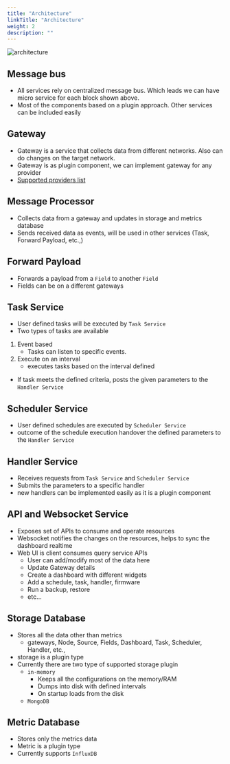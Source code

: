 ```yaml
---
title: "Architecture"
linkTitle: "Architecture"
weight: 2
description: ""
---
```


![architecture](/doc-images/architecture.png)

## Message bus
* All services rely on centralized message bus. Which leads we can have micro service for each block shown above.
* Most of the components based on a plugin approach. Other services can be included easily

## Gateway
* Gateway is a service that collects data from different networks. 
Also can do changes on the target network.
* Gateway is as plugin component, we can implement gateway for any provider
* [Supported providers list](/docs/overview/#supported-providers)


## Message Processor
* Collects data from a gateway and updates in storage and metrics database
* Sends received data as events, will be used in other services (Task, Forward Payload, etc.,)

## Forward Payload
* Forwards a payload from a `Field` to another `Field`
* Fields can be on a different gateways

## Task Service
* User defined tasks will be executed by `Task Service`
* Two types of tasks are available
1. Event based
    * Tasks can listen to specific events.
2. Execute on an interval
     * executes tasks based on the interval defined

* If task meets the defined criteria, posts the given parameters to the `Handler Service`

## Scheduler Service
* User defined schedules are executed by `Scheduler Service`
* outcome of the schedule execution handover the defined parameters to the `Handler Service`

## Handler Service
* Receives requests from `Task Service` and `Scheduler Service`
* Submits the parameters to a specific handler
* new handlers can be implemented easily as it is a plugin component

## API and Websocket Service
* Exposes set of APIs to consume and operate resources
* Websocket notifies the changes on the resources, helps to sync the dashboard realtime
* Web UI is client consumes query service APIs
  * User can add/modify most of the data here
  * Update Gateway details
  * Create a dashboard with different widgets
  * Add a schedule, task, handler, firmware
  * Run a backup, restore
  * etc...

## Storage Database
* Stores all the data other than metrics
  * gateways, Node, Source, Fields, Dashboard, Task, Scheduler, Handler, etc.,
* storage is a plugin type
* Currently there are two type of supported storage plugin
  * `in-memory`
    * Keeps all the configurations on the memory/RAM
    * Dumps into disk with defined intervals
    * On startup loads from the disk
  * `MongoDB`

## Metric Database
* Stores only the metrics data
* Metric is a plugin type
* Currently supports `InfluxDB`

